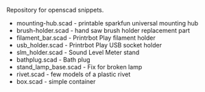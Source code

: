 Repository for openscad snippets.

* mounting-hub.scad - printable sparkfun universal mounting hub
* brush-holder.scad - hand saw brush holder replacement part
* filament\_bar.scad - Printrbot Play filament holder
* usb\_holder.scad - Printrbot Play USB socket holder
* slm\_holder.scad - Sound Level Meter stand
* bathplug.scad - Bath plug
* stand\_lamp\_base.scad - Fix for broken lamp
* rivet.scad - few models of a plastic rivet
* box.scad - simple container
